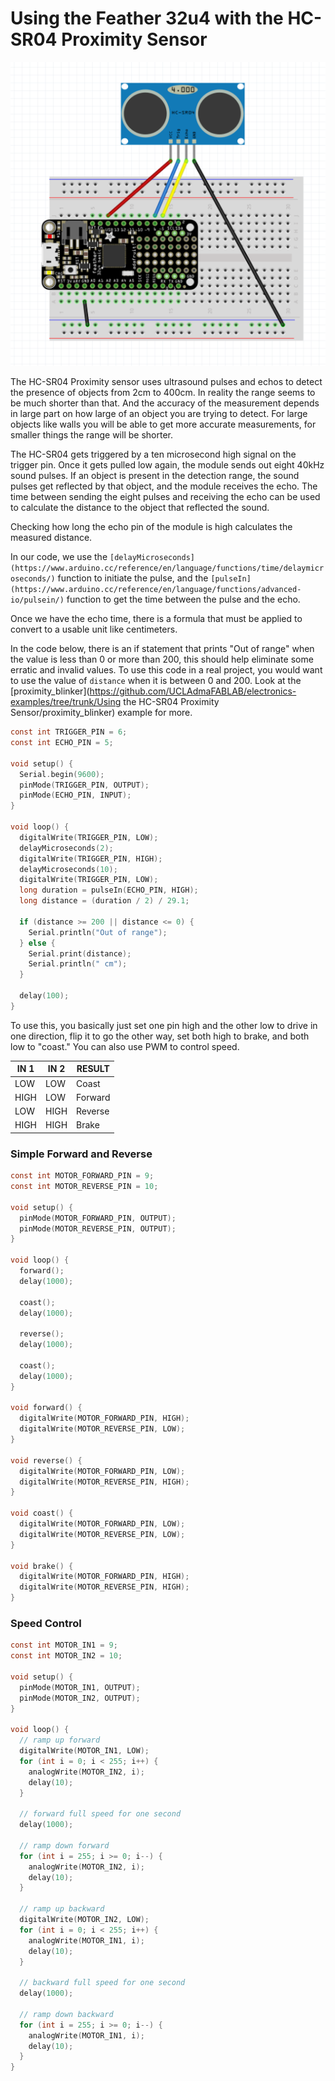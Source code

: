 # Using the Feather 32u4 with the HC-SR04 Proximity Sensor

![Circuit Image](https://github.com/UCLAdmaFABLAB/electronics-examples/raw/trunk/Using%20the%20HC-SR04%20Proximity%20Sensor/HC-SR04.png)

The HC-SR04 Proximity sensor uses ultrasound pulses and echos to detect the presence of objects from 2cm to 400cm. In reality the range seems to be much shorter than that. And the accuracy of the measurement depends in large part on how large of an object you are trying to detect. For large objects like walls you will be able to get more accurate measurements, for smaller things the range will be shorter.



The HC-SR04 gets triggered by a ten microsecond high  signal on the trigger pin. Once it gets pulled low again, the module  sends out eight 40kHz sound pulses. If an object is present in the  detection range, the sound pulses get reflected by that object, and the  module receives the echo. The time between sending the eight pulses and  receiving the echo can be used to calculate the distance to the object that reflected the sound.

Checking how long the echo pin of the module is high calculates the measured distance. 

In our code, we use the `[delayMicroseconds](https://www.arduino.cc/reference/en/language/functions/time/delaymicroseconds/)` function to initiate the pulse, and the `[pulseIn](https://www.arduino.cc/reference/en/language/functions/advanced-io/pulsein/)` function to get the time between the pulse and the echo. 

Once we have the echo time, there is a formula that must be applied to convert to a usable unit like centimeters.

In the code below, there is an if statement that prints "Out of range" when the value is less than 0 or more than 200, this should help eliminate some erratic and invalid values. To use this code in a real project, you would want to use the value of `distance` when it is between 0 and 200. Look at the [proximity_blinker](https://github.com/UCLAdmaFABLAB/electronics-examples/tree/trunk/Using the HC-SR04 Proximity Sensor/proximity_blinker) example for more.

```c
const int TRIGGER_PIN = 6;
const int ECHO_PIN = 5;

void setup() {
  Serial.begin(9600);
  pinMode(TRIGGER_PIN, OUTPUT);
  pinMode(ECHO_PIN, INPUT);
}

void loop() {
  digitalWrite(TRIGGER_PIN, LOW);
  delayMicroseconds(2);
  digitalWrite(TRIGGER_PIN, HIGH);
  delayMicroseconds(10);
  digitalWrite(TRIGGER_PIN, LOW);
  long duration = pulseIn(ECHO_PIN, HIGH);
  long distance = (duration / 2) / 29.1;

  if (distance >= 200 || distance <= 0) {
    Serial.println("Out of range");
  } else {
    Serial.print(distance);
    Serial.println(" cm");
  }

  delay(100);
}
```







 



To use this, you basically just set one pin high and the other low to drive in one direction, flip it to go the other way, set both high to brake, and both low to "coast." You can also use PWM to control speed.


| IN 1 | IN 2 | RESULT |
|------|------|--------|
| LOW | LOW | Coast |
| HIGH | LOW | Forward |
| LOW | HIGH | Reverse |
| HIGH | HIGH | Brake |


### Simple Forward and Reverse

```c
const int MOTOR_FORWARD_PIN = 9;
const int MOTOR_REVERSE_PIN = 10;

void setup() {
  pinMode(MOTOR_FORWARD_PIN, OUTPUT);
  pinMode(MOTOR_REVERSE_PIN, OUTPUT);
}

void loop() {
  forward();
  delay(1000);

  coast();
  delay(1000);

  reverse();
  delay(1000);

  coast();
  delay(1000);
}

void forward() {
  digitalWrite(MOTOR_FORWARD_PIN, HIGH);
  digitalWrite(MOTOR_REVERSE_PIN, LOW);
}

void reverse() {
  digitalWrite(MOTOR_FORWARD_PIN, LOW);
  digitalWrite(MOTOR_REVERSE_PIN, HIGH);
}

void coast() {
  digitalWrite(MOTOR_FORWARD_PIN, LOW);
  digitalWrite(MOTOR_REVERSE_PIN, LOW);
}

void brake() {
  digitalWrite(MOTOR_FORWARD_PIN, HIGH);
  digitalWrite(MOTOR_REVERSE_PIN, HIGH);
}


```



### Speed Control

```c
const int MOTOR_IN1 = 9;
const int MOTOR_IN2 = 10;

void setup() {
  pinMode(MOTOR_IN1, OUTPUT);
  pinMode(MOTOR_IN2, OUTPUT);
}

void loop() {
  // ramp up forward
  digitalWrite(MOTOR_IN1, LOW);
  for (int i = 0; i < 255; i++) {
    analogWrite(MOTOR_IN2, i);
    delay(10);
  }

  // forward full speed for one second
  delay(1000);

  // ramp down forward
  for (int i = 255; i >= 0; i--) {
    analogWrite(MOTOR_IN2, i);
    delay(10);
  }

  // ramp up backward
  digitalWrite(MOTOR_IN2, LOW);
  for (int i = 0; i < 255; i++) {
    analogWrite(MOTOR_IN1, i);
    delay(10);
  }

  // backward full speed for one second
  delay(1000);

  // ramp down backward
  for (int i = 255; i >= 0; i--) {
    analogWrite(MOTOR_IN1, i);
    delay(10);
  }
}

```

